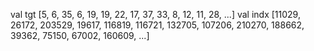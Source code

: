val tgt [5, 6, 35, 6, 19, 19, 22, 17, 37, 33, 8, 12, 11, 28, ...]
val indx [11029, 26172, 203529, 19617, 116819, 116721, 132705, 107206, 210270, 188662, 39362, 75150, 67002, 160609, ...]
